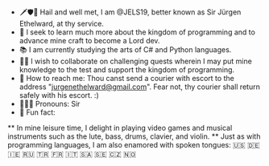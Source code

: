 - 🗡️🛡️🐴 Hail and well met, I am @JELS19, better known as Sir Jürgen Ethelward, at thy service.
- 📜 I seek to learn much more about the kingdom of programming and to advance mine craft to become a Lord dev.
- 📚 I am currently studying the arts of C# and Python languages.
- 💪🏻 I wish to collaborate on challenging quests wherein I may put mine knowledge to the test and support the kingdom of programming.
- 🎺 How to reach me: Thou canst send a courier with escort to the address "jurgenethelward@gmail.com". Fear not, thy courier shall return safely with his escort. :)
- 🧔🏻‍♂️ Pronouns: Sir
- 🐉 Fun fact:

** In mine leisure time, I delight in playing video games and musical instruments such as the lute, bass, drums, clavier, and violin. 
** Just as with programming languages, I am also enamored with spoken tongues: 🇺🇸 🇩🇪 🇮🇪 🇷🇺 🇹🇷 🇫🇷 🇮🇹 🇸🇦 🇸🇪 🇨🇿 🇳🇴 

<!---
JELS19/JELS19 is a ✨ special ✨ repository because its `README.md` (this file) appears on your GitHub profile.
You can click the Preview link to take a look at your changes.
--->
